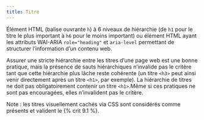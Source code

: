```yaml
---
title: Titre
---
```


Élément HTML (balise ouvrante `h`) à 6 niveaux de hiérarchie (de `h1` pour le titre le
plus important à `h6` pour le moins important) ou élément HTML ayant les
attributs WAI-ARIA `role="heading"` et `aria-level` permettant de structurer
l’information d’un contenu web.

Assurer une stricte hiérarchie entre les titres d’une page web est une bonne
pratique, mais la présence de sauts hiérarchiques n’invalide pas le critère
tant que cette hiérarchie plus lâche reste cohérente (un titre `<h3>` peut
ainsi venir directement après un titre `<h1>`, par exemple). La hiérarchie de
titres ne doit pas obligatoirement contenir un titre `<h1>`.Même si ces
pratiques ne sont pas encouragées, elles n’invalident pas le critère.

Note : les titres visuellement cachés via CSS sont considérés comme présents
et valident le {% crit 9.1 %}.
